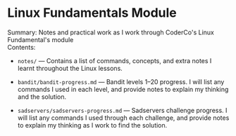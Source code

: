 # Linux Fundamentals Module

Summary: Notes and practical work as I work through CoderCo's Linux Fundamental's module  
Contents:
- `notes/` — Contains a list of commands, concepts, and extra notes I learnt throughout the Linux lessons.
  
- `bandit/bandit-progress.md` — Bandit levels 1–20 progress. I will list any commands I used in each level, and provide notes to explain my thinking and the solution.
  
- `sadservers/sadservers-progress.md` — Sadservers challenge progress. I will list any commands I used through each challenge, and provide notes to explain my thinking as I work to find the solution.

